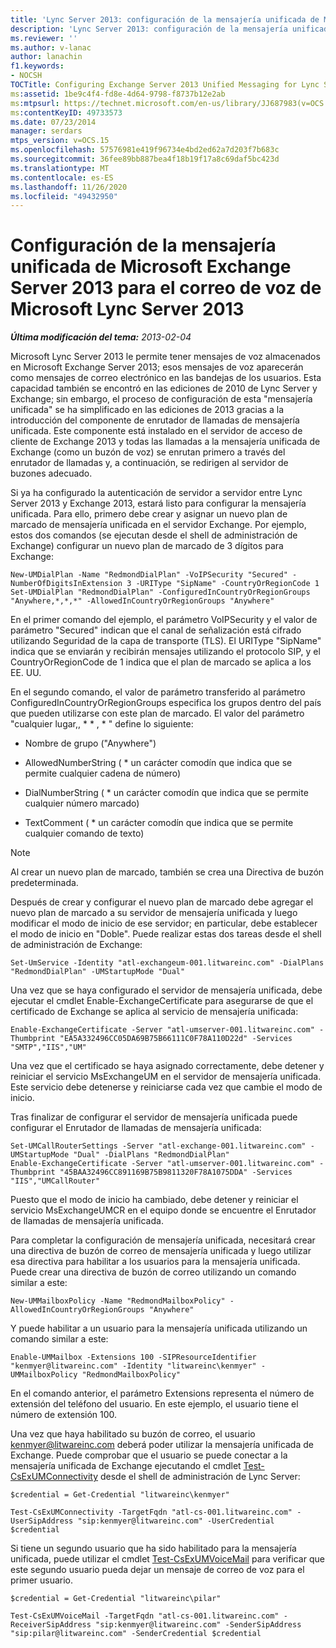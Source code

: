 ```yaml
---
title: 'Lync Server 2013: configuración de la mensajería unificada de Microsoft Exchange Server 2013 para Lync Server 2013 correo de voz'
description: 'Lync Server 2013: configuración de la mensajería unificada de Microsoft Exchange Server 2013 para Lync Server 2013 correo de voz.'
ms.reviewer: ''
ms.author: v-lanac
author: lanachin
f1.keywords:
- NOCSH
TOCTitle: Configuring Exchange Server 2013 Unified Messaging for Lync Server 2013 voice mail
ms:assetid: 1be9c4f4-fd8e-4d64-9798-f8737b12e2ab
ms:mtpsurl: https://technet.microsoft.com/en-us/library/JJ687983(v=OCS.15)
ms:contentKeyID: 49733573
ms.date: 07/23/2014
manager: serdars
mtps_version: v=OCS.15
ms.openlocfilehash: 57576981e419f96734e4bd2ed62a7d203f7b683c
ms.sourcegitcommit: 36fee89bb887bea4f18b19f17a8c69daf5bc423d
ms.translationtype: MT
ms.contentlocale: es-ES
ms.lasthandoff: 11/26/2020
ms.locfileid: "49432950"
---
```

# <a name="configuring-microsoft-exchange-server-2013-unified-messaging-for-microsoft-lync-server-2013-voice-mail"></a>Configuración de la mensajería unificada de Microsoft Exchange Server 2013 para el correo de voz de Microsoft Lync Server 2013

<div data-xmlns="http://www.w3.org/1999/xhtml">

<div class="topic" data-xmlns="http://www.w3.org/1999/xhtml" data-msxsl="urn:schemas-microsoft-com:xslt" data-cs="https://msdn.microsoft.com/">

<div data-asp="https://msdn2.microsoft.com/asp">



</div>

<div id="mainSection">

<div id="mainBody">

<span> </span>

_**Última modificación del tema:** 2013-02-04_

Microsoft Lync Server 2013 le permite tener mensajes de voz almacenados en Microsoft Exchange Server 2013; esos mensajes de voz aparecerán como mensajes de correo electrónico en las bandejas de los usuarios. Esta capacidad también se encontró en las ediciones de 2010 de Lync Server y Exchange; sin embargo, el proceso de configuración de esta "mensajería unificada" se ha simplificado en las ediciones de 2013 gracias a la introducción del componente de enrutador de llamadas de mensajería unificada. Este componente está instalado en el servidor de acceso de cliente de Exchange 2013 y todas las llamadas a la mensajería unificada de Exchange (como un buzón de voz) se enrutan primero a través del enrutador de llamadas y, a continuación, se redirigen al servidor de buzones adecuado.

Si ya ha configurado la autenticación de servidor a servidor entre Lync Server 2013 y Exchange 2013, estará listo para configurar la mensajería unificada. Para ello, primero debe crear y asignar un nuevo plan de marcado de mensajería unificada en el servidor Exchange. Por ejemplo, estos dos comandos (se ejecutan desde el shell de administración de Exchange) configurar un nuevo plan de marcado de 3 dígitos para Exchange:

    New-UMDialPlan -Name "RedmondDialPlan" -VoIPSecurity "Secured" -NumberOfDigitsInExtension 3 -URIType "SipName" -CountryOrRegionCode 1
    Set-UMDialPlan "RedmondDialPlan" -ConfiguredInCountryOrRegionGroups "Anywhere,*,*,*" -AllowedInCountryOrRegionGroups "Anywhere"

En el primer comando del ejemplo, el parámetro VoIPSecurity y el valor de parámetro "Secured" indican que el canal de señalización está cifrado utilizando Seguridad de la capa de transporte (TLS). El URIType "SipName" indica que se enviarán y recibirán mensajes utilizando el protocolo SIP, y el CountryOrRegionCode de 1 indica que el plan de marcado se aplica a los EE. UU.

En el segundo comando, el valor de parámetro transferido al parámetro ConfiguredInCountryOrRegionGroups especifica los grupos dentro del país que pueden utilizarse con este plan de marcado. El valor del parámetro "cualquier lugar,, \* \* , \* " define lo siguiente:

  - Nombre de grupo ("Anywhere")

  - AllowedNumberString ( \* un carácter comodín que indica que se permite cualquier cadena de número)

  - DialNumberString ( \* un carácter comodín que indica que se permite cualquier número marcado)

  - TextComment ( \* un carácter comodín que indica que se permite cualquier comando de texto)

<div>


> [!NOTE]  
> Al crear un nuevo plan de marcado, también se crea una Directiva de buzón predeterminada.



</div>

Después de crear y configurar el nuevo plan de marcado debe agregar el nuevo plan de marcado a su servidor de mensajería unificada y luego modificar el modo de inicio de ese servidor; en particular, debe establecer el modo de inicio en "Doble". Puede realizar estas dos tareas desde el shell de administración de Exchange:

    Set-UmService -Identity "atl-exchangeum-001.litwareinc.com" -DialPlans "RedmondDialPlan" -UMStartupMode "Dual"

Una vez que se haya configurado el servidor de mensajería unificada, debe ejecutar el cmdlet Enable-ExchangeCertificate para asegurarse de que el certificado de Exchange se aplica al servicio de mensajería unificada:

    Enable-ExchangeCertificate -Server "atl-umserver-001.litwareinc.com" -Thumbprint "EA5A332496CC05DA69B75B66111C0F78A110D22d" -Services "SMTP","IIS","UM"

Una vez que el certificado se haya asignado correctamente, debe detener y reiniciar el servicio MsExchangeUM en el servidor de mensajería unificada. Este servicio debe detenerse y reiniciarse cada vez que cambie el modo de inicio.

Tras finalizar de configurar el servidor de mensajería unificada puede configurar el Enrutador de llamadas de mensajería unificada:

    Set-UMCallRouterSettings -Server "atl-exchange-001.litwareinc.com" -UMStartupMode "Dual" -DialPlans "RedmondDialPlan" 
    Enable-ExchangeCertificate -Server "atl-umserver-001.litwareinc.com" -Thumbprint "45BAA32496CC891169B75B9811320F78A1075DDA" -Services "IIS","UMCallRouter"

Puesto que el modo de inicio ha cambiado, debe detener y reiniciar el servicio MsExchangeUMCR en el equipo donde se encuentre el Enrutador de llamadas de mensajería unificada.

Para completar la configuración de mensajería unificada, necesitará crear una directiva de buzón de correo de mensajería unificada y luego utilizar esa directiva para habilitar a los usuarios para la mensajería unificada. Puede crear una directiva de buzón de correo utilizando un comando similar a este:

    New-UMMailboxPolicy -Name "RedmondMailboxPolicy" -AllowedInCountryOrRegionGroups "Anywhere"

Y puede habilitar a un usuario para la mensajería unificada utilizando un comando similar a este:

    Enable-UMMailbox -Extensions 100 -SIPResourceIdentifier "kenmyer@litwareinc.com" -Identity "litwareinc\kenmyer" -UMMailboxPolicy "RedmondMailboxPolicy"

En el comando anterior, el parámetro Extensions representa el número de extensión del teléfono del usuario. En este ejemplo, el usuario tiene el número de extensión 100.

Una vez que haya habilitado su buzón de correo, el usuario kenmyer@litwareinc.com deberá poder utilizar la mensajería unificada de Exchange. Puede comprobar que el usuario se puede conectar a la mensajería unificada de Exchange ejecutando el cmdlet [Test-CsExUMConnectivity](https://docs.microsoft.com/powershell/module/skype/Test-CsExUMConnectivity) desde el shell de administración de Lync Server:

    $credential = Get-Credential "litwareinc\kenmyer"
    
    Test-CsExUMConnectivity -TargetFqdn "atl-cs-001.litwareinc.com" -UserSipAddress "sip:kenmyer@litwareinc.com" -UserCredential $credential

Si tiene un segundo usuario que ha sido habilitado para la mensajería unificada, puede utilizar el cmdlet [Test-CsExUMVoiceMail](https://docs.microsoft.com/powershell/module/skype/Test-CsExUMVoiceMail) para verificar que este segundo usuario pueda dejar un mensaje de correo de voz para el primer usuario.

    $credential = Get-Credential "litwareinc\pilar"
    
    Test-CsExUMVoiceMail -TargetFqdn "atl-cs-001.litwareinc.com" -ReceiverSipAddress "sip:kenmyer@litwareinc.com" -SenderSipAddress "sip:pilar@litwareinc.com" -SenderCredential $credential

</div>

<span> </span>

</div>

</div>

</div>

